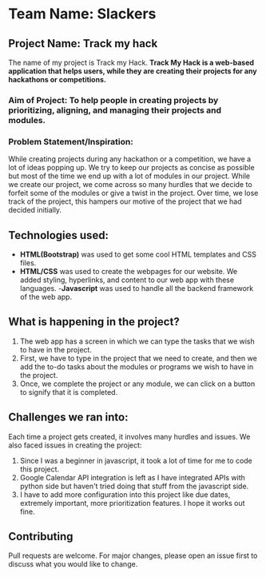 # Team Name: Slackers
## Project Name: Track my hack
The name of my project is Track my Hack. **Track My Hack is a web-based application that helps users, while they are creating their projects for any hackathons or competitions.**
### Aim of Project: To help people in creating projects by prioritizing, aligning, and managing their projects and modules.
### Problem Statement/Inspiration: 
While creating projects during any hackathon or a competition, we have a lot of ideas popping up. We try to keep our projects as concise as possible but most of the time we end up with a lot of modules in our project. While we create our project, we come across so many hurdles that we decide to forfeit some of the modules or give a twist in the project. Over time, we lose track of the project, this hampers our motive of the project that we had decided initially.

## Technologies used:
- **HTML(Bootstrap)** was used to get some cool HTML templates and CSS files.
- **HTML/CSS** was used to create the webpages for our website. We added styling, hyperlinks, and content to our web app with these languages.
-**Javascript** was used to handle all the backend framework of the web app.
## What is happening in the project?
1. The web app has a screen in which we can type the tasks that we wish to have in the project. 
2. First, we have to type in the project that we need to create, and then we add the to-do tasks about the modules or programs we wish to have in the project.
3. Once, we complete the project or any module, we can click on a button to signify that it is completed.
## Challenges we ran into:
Each time a project gets created, it involves many hurdles and issues. We also faced issues in creating the project:
1. Since I was a beginner in javascript, it took a lot of time for me to code this project. 
2. Google Calendar API integration is left as I have integrated APIs with python side but haven't tried doing that stuff from the javascript side.
3. I have to add more configuration into this project like due dates, extremely important, more prioritization features.
I hope it works out fine.
## Contributing
Pull requests are welcome. For major changes, please open an issue first to discuss what you would like to change.
